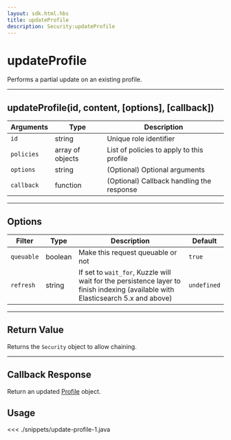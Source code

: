 ```yaml
---
layout: sdk.html.hbs
title: updateProfile
description: Security:updateProfile
---
```


# updateProfile

Performs a partial update on an existing profile.

---

## updateProfile(id, content, [options], [callback])

| Arguments  | Type             | Description                               |
| ---------- | ---------------- | ----------------------------------------- |
| `id`       | string           | Unique role identifier                    |
| `policies` | array of objects | List of policies to apply to this profile |
| `options`  | string           | (Optional) Optional arguments             |
| `callback` | function         | (Optional) Callback handling the response |

---

## Options

| Filter     | Type    | Description                                                                                                                      | Default     |
| ---------- | ------- | -------------------------------------------------------------------------------------------------------------------------------- | ----------- |
| `queuable` | boolean | Make this request queuable or not                                                                                                | `true`      |
| `refresh`  | string  | If set to `wait_for`, Kuzzle will wait for the persistence layer to finish indexing (available with Elasticsearch 5.x and above) | `undefined` |

---

## Return Value

Returns the `Security` object to allow chaining.

---

## Callback Response

Return an updated [Profile](/sdk-reference/android/3/profile) object.

## Usage

<<< ./snippets/update-profile-1.java
